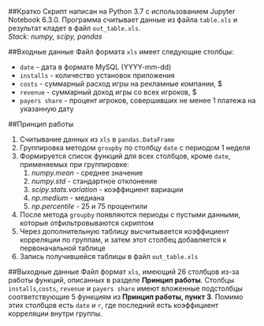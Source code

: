 ##Кратко
Скрипт написан на Python 3.7 с использованием Jupyter Notebook 6.3.0. 
Программа считывает данные из файла `table.xls` и результат кладет в 
файл `out_table.xls`.<br>
*Stack: numpy, scipy, pandas*

##Входные данные
Файл формата `xls` имеет следующие столбцы:<br>
* `date` - дата в формате MySQL (YYYY-mm-dd)
* `installs` - количество установок приложения
* `costs` - суммарный расход игры на рекламные компании, $
* `revenue` - суммарный доход игры со всех игроков, $
* `payers share` - процент игроков, совершивших не менее 1 платежа
на указанную дату

##Принцип работы
1. Считывание данных из `xls` в `pandas.DataFrame`
2. Группировка методом `groupby` по столбцу `date` с периодом 1 неделя
3. Формируется список функций для всех столбцов, кроме `date`, применяемых при группировке:
    1. *numpy.mean* - среднее значение
    2. *numpy.std* - стандартное отклонение
    3. *scipy.stats.variation* - коэффициент вариации
    4. *np.medium* - медиана
    5. *np.percentile* - 25 и 75 процентили
4. После метода `groupby` появляются периоды с пустыми данными, которые отфильтровываются скриптом
5. Через дополнительную таблицу высчитывается коэффициент корреляции по группам, 
и затем этот столбец добавляется к первоначальной таблице
6. Запись получившейся таблицы в файл `out_table.xls`


##Выходные данные
Файл формат `xls`, имеющий 26 столбцов из-за работы функций, 
описанных в разделе **Принцип работы**. Столбцы `installs`,`costs`,
`revenue` и `payers share` имеют вложенные подстолбцы соответствующие 
5 функциям из **Принцип работы, пункт 3**. Помимо этих столбцов есть `date` 
и `r`, где последний есть коэффициент корреляции внутри группы.